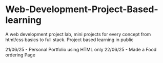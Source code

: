 # Web-Development-Project-Based-learning
A web development project lab, mini projects for every concept from html/css basics to full stack. Project based learning in public

21/06/25 - Personal Portfolio using HTML only
22/06/25 - Made a Food ordering Page 
